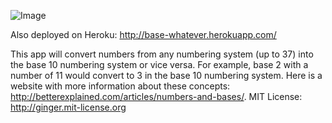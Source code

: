 ![Image](https://raw.github.com/ggriffis/base-whatever/master/app/assets/images/numbers_duh.jpg?raw=true)

Also deployed on Heroku: http://base-whatever.herokuapp.com/

This app will convert numbers from any numbering system (up to 37) into the base 10 numbering system or vice versa.  For example, base 2 with a number of 11 would convert to 3 in the base 10 numbering system.  Here is a website with more information about these concepts: http://betterexplained.com/articles/numbers-and-bases/.
MIT License: http://ginger.mit-license.org
